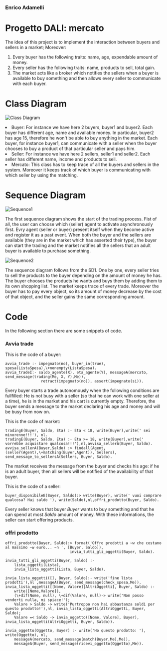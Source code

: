 ### Enrico Adamelli 
# Progetto DALI: mercato

The idea of this project is to implement the interaction between buyers and sellers in a market; 
Moreover: 
1) Every buyer has the following traits: name, age,  expendable amount of money. 
2) Every seller has the following traits: name, products to sell, total gain.
3) The market acts like a broker which notifies the sellers when a buyer is available to buy something and then allows every seller to communicate with each buyer.
# Class Diagram 
![Class Diagram](https://github.com/EnricoAdamelli/DALI-mercato/assets/64257821/fde5736e-d8d8-4b86-9cce-9c0e8588bd59)

<li> Buyer: For instance we have here 2 buyers, buyer1 and buyer2. Each buyer has different age, name and available money. In particular, buyer2 has age 15, therefore he won't be able to buy anything in the market. Each buyer, for instance buyer1, can communicate with a seller when the buyer chooses to buy a product of that particular seller and pays him. </li>
<li> Seller: For instance we have here 2 sellers, seller1 and seller2. Each seller has different name, income and products to sell. </li>
<li> Mercato: This class has to keep trace of all the buyers and sellers in the system. Moreover it keeps track of which buyer is communicating with which seller by using the matching.</li>

# Sequence Diagram
![Sequence1](https://github.com/EnricoAdamelli/DALI-mercato/assets/64257821/d55e92df-680d-4562-ba22-6b092625157a)

The first sequence diagram shows the start of the trading process. Fist of all, the user can choose which (seller) agent to activate asynchronously first. Evry agent (seller or buyer) present itself when they become active and register it as a past event. When both the buyer and the sellers are available (they are in the market which has asserted their type), the buyer can start the trading and the market notifies all the sellers that an adult buyer is available to purchase something. 

![Sequence2](https://github.com/EnricoAdamelli/DALI-mercato/assets/64257821/3cef297e-f380-44fb-b2ea-cdceaf9f959b)

The sequence diagram follows from the SD1. One by one, every seller tries to sell the products to the buyer depending on the amount of money he has. The buyer chooses the products he wants and buys them by adding them to its own shopping list. The market keeps trace of every trade. Moreover the buyer has to pay every object, so its amount of money decrease by the cost of that object, and the seller gains the same corresponding amount.

# Code

In the following section there are some snippets of code.
### Avvia trade
This is the code of a buyer:

```
avvia_trade :- impegnato(no), buyer_in(true), spesa(ListaSpesa),\+nonempty(ListaSpesa).
avvia_tradeI:- saldo_agente(X), eta_agente(Y), messageA(mercato, send_message(trading(Me, X, Y),Me)),
				retract(impegnato(no)), assert(impegnato(si)).
```

Every buyer starts a trade autonomously when the following conditions are fullfilled: He is not busy with a seller (so that he can work with one seller at a time), he is in the market and his cart is currently empty. Therefore, the buyer sends a message to the market declaring his age and money and will be busy from now on.

This is the code of market:

```
tradingE(Buyer, Saldo, Eta) :- Eta < 18, write(Buyer),write(' sei minorenne!!!'), nl.
tradingE(Buyer, Saldo, Eta) :- Eta >= 18, write(Buyer),write(' vorrebbe acquistare qualcosa!!!'),nl,avvisa_sellerA(Buyer, Saldo).
avvisa_sellerA(Buyer,Saldo) :> findall(Agent, (seller(Agent),\+matching(Buyer,Agent)), Sellers), send_message_to_sellersA(Sellers, Buyer, Saldo).
```

The market receives the message from the buyer and checks his age: if he is an adult buyer, then all sellers will be notified of the availability of that buyer.  

This is the code of a seller:

```
buyer_disponibileE(Buyer, Saldo):> write(Buyer), write(' vuoi comprare qualcosa? Hai saldo '), write(Saldo),nl,offri_prodotto(Buyer, Saldo).
```


Every seller knows that buyer <i>Buyer</i> wants to buy something and that he can spend at most <i>Saldo</i> amount of money. With these informations, the seller can start offering products.

### offri prodotto

```
offri_prodotto(Buyer, Saldo):> format('Offro prodotti a ~w che costano al massimo ~w euro... ~n ', [Buyer, Saldo]),
							 invia_tutti_gli_oggetti(Buyer, Saldo).
	
invia_tutti_gli_oggetti(Buyer, Saldo) :-
    lista_oggetti(Lista),
    invia_lista_oggetti(Lista, Buyer, Saldo).

invia_lista_oggetti([], Buyer, Saldo):- write('fine lista prodotti'),nl ,messageA(Buyer, send_message(check_spesa,Me)).
invia_lista_oggetti([[Nome, Valore]|AltriOggetti], Buyer, Saldo) :-
	write([Nome,Valore]),
	(\+dif(Nome, null), \+dif(Valore, null)-> write('Non posso venderti nulla, mi spiace!');
	Valore > Saldo -> write('Purtroppo non hai abbastanza soldi per questo prodotto!'),nl, invia_lista_oggetti(AltriOggetti, Buyer, Saldo);
	Valore =< Saldo -> invia_oggetto([Nome, Valore], Buyer), invia_lista_oggetti(AltriOggetti, Buyer, Saldo)).

invia_oggetto(Oggetto, Buyer) :- write('Ho questo prodotto: '), write(Oggetto), nl,
	messageA(mercato, send_message(match(Buyer,Me),Me)),
	messageA(Buyer, send_message(ricevi_oggetto(Oggetto),Me)).
```
